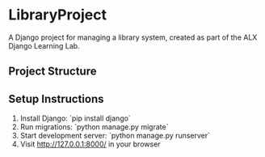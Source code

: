 # LibraryProject

A Django project for managing a library system, created as part of the ALX Django Learning Lab.

## Project Structure 
## Setup Instructions 
 
1. Install Django: \`pip install django\` 
2. Run migrations: \`python manage.py migrate\` 
3. Start development server: \`python manage.py runserver\` 
4. Visit http://127.0.0.1:8000/ in your browser 
